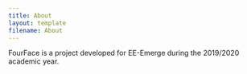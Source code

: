 ```yaml
---
title: About
layout: template
filename: About
--- 
```



FourFace is a project developed for EE-Emerge during the 2019/2020 academic year.